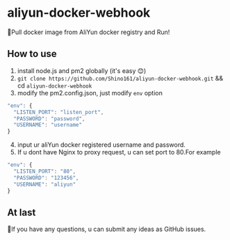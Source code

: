 # aliyun-docker-webhook
🍬Pull docker image from AliYun docker registry and Run!

## How to use
1. install node.js and pm2 globally (it's easy 😊)
2. `git clone https://github.com/Shino161/aliyun-docker-webhook.git` && cd `aliyun-docker-webhook`
3. modify the pm2.config.json, just modify `env` option
```js
"env": {
  "LISTEN_PORT": "listen_port",
  "PASSWORD": "password",
  "USERNAME": "username"
}
```
4. input ur aliYun docker registered username and password.
5. If u dont have Nginx to proxy request, u can set port to 80.For example  
```js
"env": {
  "LISTEN_PORT": "80",
  "PASSWORD": "123456",
  "USERNAME": "aliyun"
}
```

## At last
📧If you have any questions, u can submit any ideas as GitHub issues.
